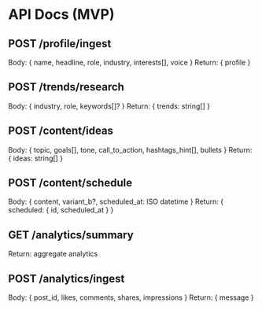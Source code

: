 
# API Docs (MVP)

## POST /profile/ingest
Body: { name, headline, role, industry, interests[], voice }
Return: { profile }

## POST /trends/research
Body: { industry, role, keywords[]? }
Return: { trends: string[] }

## POST /content/ideas
Body: { topic, goals[], tone, call_to_action, hashtags_hint[], bullets }
Return: { ideas: string[] }

## POST /content/schedule
Body: { content, variant_b?, scheduled_at: ISO datetime }
Return: { scheduled: { id, scheduled_at } }

## GET /analytics/summary
Return: aggregate analytics

## POST /analytics/ingest
Body: { post_id, likes, comments, shares, impressions }
Return: { message }
